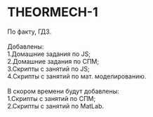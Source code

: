 # THEORMECH-1

По факту, ГДЗ.<br><br>
Добавлены:<br>
1.Домашние задания по JS;<br>
2.Домашние задания по СПМ;<br>
3.Скрипты с занятий по JS;<br>
4.Скрипты с занятий по мат. моделированию.
<br><br>
В скором времени будут добавлены:<br>
1.Скрипты с занятий по СПМ;<br>
2.Скрипты с занятий по MatLab.<br>
